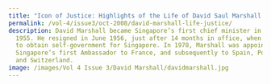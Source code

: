 ```yaml
---
title: "Icon of Justice: Highlights of the Life of David Saul Marshall (1908–1995)"
permalink: /vol-4/issue3/oct-2008/david-marshall-life-justice/
description: David Marshall became Singapore’s first chief minister in April
  1955. He resigned in June 1956, just after 14 months in office, when he failed
  to obtain self-government for Singapore. In 1978, Marshall was appointed
  Singapore’s first Ambassador to France, and subsequently to Spain, Portugal
  and Switzerland.
image: /images/Vol 4 Issue 3/David Marshall/davidmarshall.jpg
---
```

